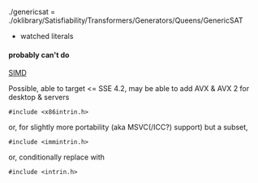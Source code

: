 ./genericsat = ./oklibrary/Satisfiability/Transformers/Generators/Queens/GenericSAT

- watched literals





#### probably can't do

[SIMD](https://software.intel.com/sites/landingpage/IntrinsicsGuide/)

Possible, able to target <= SSE 4.2, may be able to add AVX & AVX 2 for desktop & servers

    #include <x86intrin.h>

or, for slightly more portability (aka MSVC(/ICC?) support) but a subset,

    #include <immintrin.h>

or, conditionally replace with

    #include <intrin.h>
